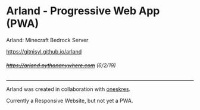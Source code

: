 # Arland - Progressive Web App (PWA)

Arland: Minecraft Bedrock Server

https://gitnisyl.github.io/arland

###### ~~https://arland.pythonanywhere.com~~ (6/2/19)

---

Arland was created in collaboration with [oneskres](https://github.com/oneskres).

Currently a Responsive Website, but not yet a PWA.
